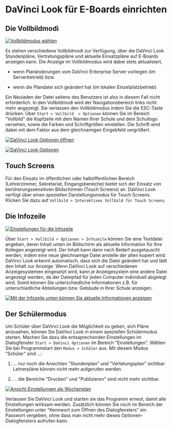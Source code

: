 
# DaVinci Look für E-Boards einrichten

## Die Vollbildmodi

[![Vollbildmodus wählen][1]][1]

Es stehen verschiedene Vollbildmodi zur Verfügung, über die DaVinci Look Stundenpläne, Vertretungspläne und aktuelle Einsatzpläne auf E-Boards anzeigen kann. Die Anzeige im Vollbildmodus wird dabei stets aktualisiert,

* wenn Planänderungen vom DaVinci Enterprise Server vorliegen (im Serverbetrieb) bzw.

* wenn die Plandatei sich geändert hat (im lokalen Einzelplatzbetrieb)

Ein Neuladen der Datei seitens des Benutzers ist also in diesem Fall nicht erforderlich. In den Vollbildmodi wird der Navigationsbereich links nicht mehr angezeigt. Sie verlassen den Vollbildmodus indem Sie die ESC-Taste drücken. Über `Start > Vollbild  > Optionen` können Sie im Bereich "Vollbild" die Kopfzeile mit dem Namen Ihrer Schule und dem Schullogo versehen, sowie die Farben und Schriftgrößen einstellen. Die Schrift wird dabei mit dem Faktor aus dem gleichnamigen Eingebfeld vergrößert.

[![DaVinci Look Optionen öffnen][2]][2]

[![DaVinci Look Optionen][3]][3]

## Touch Screens

Für den Einsatz im öffentlichen oder halböffentlichen Bereich (Lehrerzimmer, Sekretariat, Eingangsbereiche) bietet sich der Einsatz von berüherungssensitiven Bildschirmen (Touch Screens) an. DaVinci Look verfügt über einen speziellen Darstellungsmodus für Touch Screens. Klicken Sie dazu auf `Vollbild > Interaktives Vollbild für Touch Screens`.

## Die Infozeile

[![Einstellungen für die Infozeile][4]][4]

Über `Start > Vollbild > Optionen > Infozeile` können Sie eine Textdatei angeben, deren Inhalt unten im Bildschirm als aktuelle Information für Ihre Kollegen angezeigt wird. Der Inhalt kann dann nach Bedarf ausgetauscht werden, indem eine neue gleichnamige Datei anstelle der alten kopiert wird: DaVinci Look erkennt automatisch, dass sich die Datei geändert hat und lädt den Inhalt zur Anzeige. Wenn DaVinci Look auf verschiedenen Anzeigesystemen eingesetzt wird, kann je Anzeigesystem eine andere Datei angezeigt werden, da der Dateipfad für jeden Computer individuell abgelegt wird. Somit können Sie unterschiedliche Informationen z.B. für unterschiedliche Abteilungen bzw. Gebäude in Ihrer Schule anzeigen.

[![Mit der Infozeile unten können Sie aktuelle Informationen anzeigen][5]][5] 

## Der Schülermodus

Um Schüler über DaVinci Look die Möglichkeit zu geben, sich Pläne anzusehen, können Sie DaVinci Look in einem speziellen Schülermodus starten. Machen Sie dazu die entsaprechenden Einstellungen im Dialogfenster `Start > DaVinci Optionen` im Bereich "Einstellungen". Wählen Sie bei Programmstart den `Modus > Schüler` aus. Mit diesem Modus "Schüler" sind ...:

1. ... nur noch die Ansichten "Stundenplan" und "Vertetungsplan" sichtbar. Lehrerpläne können nicht mehr aufgerufen werden.

2. ... die Bereiche "Drucken" und "Publizieren" sind nicht mehr sichtbar.

[![Ansicht `Einstellungen` als Wochenplan][6]][6] 

Verlassen Sie DaVinci Look und starten sie das Programm erneut, damit alle Einstellungen wirksam werden. Zusätzlich können Sie noch im Bereich der Einstellungen unter "Kennwort zum Öffnen des Dialogfensters" ein Passwort vergeben, ohne dass man nicht mehr dieses Optionen-Dialogfensters aufrufen kann.

[1]:/assets/images/look/fullscreen.png
[2]:/assets/images/look/open.options.png
[3]:/assets/images/look/options.png
[4]:/assets/images/look/options-infoline.png
[5]:/assets/images/look/infoline.png
[6]:/assets/images/look/options-students.png